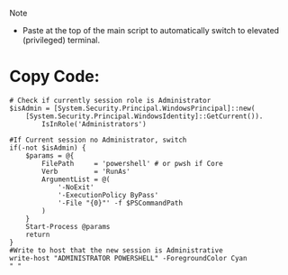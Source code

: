 > [!Note]
> - Paste at the top of the main script to automatically switch to elevated (privileged) terminal.

# Copy Code:
```
# Check if currently session role is Administrator
$isAdmin = [System.Security.Principal.WindowsPrincipal]::new(
    [System.Security.Principal.WindowsIdentity]::GetCurrent()).
        IsInRole('Administrators')

#If Current session no Administrator, switch
if(-not $isAdmin) {
    $params = @{
        FilePath     = 'powershell' # or pwsh if Core
        Verb         = 'RunAs'
        ArgumentList = @(
            '-NoExit'
            '-ExecutionPolicy ByPass'
            '-File "{0}"' -f $PSCommandPath
        )
    }
    Start-Process @params
    return
}
#Write to host that the new session is Administrative
write-host "ADMINISTRATOR POWERSHELL" -ForegroundColor Cyan
" "
```
